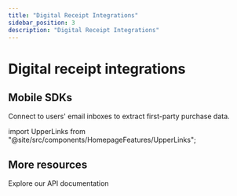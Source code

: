 ```yaml
---
title: "Digital Receipt Integrations"
sidebar_position: 3
description: "Digital Receipt Integrations"
---
```

# Digital receipt integrations

## Mobile SDKs
Connect to users' email inboxes to extract first-party purchase data.

import UpperLinks from "@site/src/components/HomepageFeatures/UpperLinks";


<UpperLinks type="blinkreceipt_digital" />

## More resources
Explore our API documentation
 <UpperLinks type="blinkreceipt_digital_web" />